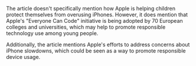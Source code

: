 The article doesn't specifically mention how Apple is helping children protect themselves from overusing iPhones. However, it does mention that Apple's "Everyone Can Code" initiative is being adopted by 70 European colleges and universities, which may help to promote responsible technology use among young people.

Additionally, the article mentions Apple's efforts to address concerns about iPhone slowdowns, which could be seen as a way to promote responsible device usage.